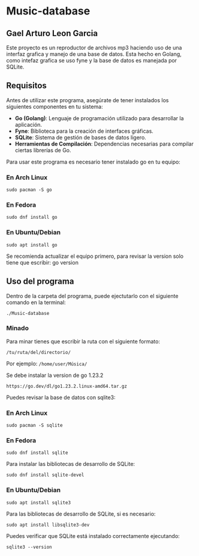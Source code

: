 # Music-database

## Gael Arturo Leon Garcia

Este proyecto es un reproductor de archivos mp3 haciendo uso de una interfaz grafica y manejo de una base de datos. Esta hecho en Golang, como intefaz grafica se uso fyne y la base de datos es manejada por SQLite.

## Requisitos

Antes de utilizar este programa, asegúrate de tener instalados los siguientes componentes en tu sistema:

- **Go (Golang)**: Lenguaje de programación utilizado para desarrollar la aplicación.
- **Fyne**: Biblioteca para la creación de interfaces gráficas.
- **SQLite**: Sistema de gestión de bases de datos ligero.
- **Herramientas de Compilación**: Dependencias necesarias para compilar ciertas librerías de Go.

Para usar este programa es necesario tener instalado go en tu equipo:

### En Arch Linux
```
sudo pacman -S go
```

### En Fedora
```
sudo dnf install go
```

### En Ubuntu/Debian 
```
sudo apt install go
```


Se recomienda actualizar el equipo primero, para revisar la version solo tiene que escribir:
 go version

## Uso del programa

Dentro de la carpeta del programa, puede ejectutarlo con el siguiente comando en la terminal:
```
./Music-database
```
### Minado

Para minar tienes que escribir la ruta con el siguiente formato:
``` 
/tu/ruta/del/directorio/
```
Por ejemplo: 
```/home/user/Música/```

Se debe instalar la version de go 1.23.2
```
https://go.dev/dl/go1.23.2.linux-amd64.tar.gz
```
 Puedes revisar la base de datos con sqlite3:

### En Arch Linux
```
sudo pacman -S sqlite
```

### En Fedora
```
sudo dnf install sqlite
```
Para instalar las bibliotecas de desarrollo de SQLite:

```
sudo dnf install sqlite-devel
```

### En Ubuntu/Debian 
```
sudo apt install sqlite3
```
Para las bibliotecas de desarrollo de SQLite, si es necesario:
```
sudo apt install libsqlite3-dev
```
Puedes verificar que SQLite está instalado correctamente ejecutando:
```
sqlite3 --version
```
